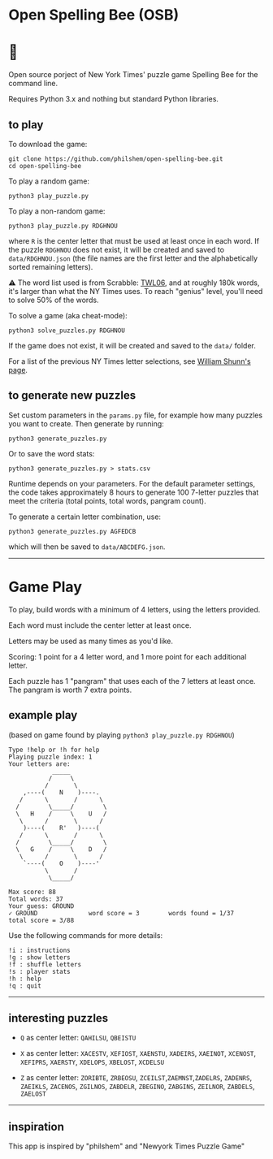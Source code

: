 # Open Spelling Bee (OSB)

# 🐝

Open source porject of New York Times' puzzle game Spelling Bee for the command line.

Requires Python 3.x and nothing but standard Python libraries.

## to play

To download the game:

    git clone https://github.com/philshem/open-spelling-bee.git
    cd open-spelling-bee

To play a random game:

    python3 play_puzzle.py

To play a non-random game:

    python3 play_puzzle.py RDGHNOU

where `R` is the center letter that must be used at least once in each word. If the puzzle `RDGHNOU` does not exist, it will be created and saved to `data/RDGHNOU.json` (the file names are the first letter and the alphabetically sorted remaining letters).

⚠️ The word list used is from Scrabble: [TWL06](https://www.wordgamedictionary.com/twl06/), and at roughly 180k words, it's larger than what the NY Times uses. To reach "genius" level, you'll need to solve 50% of the words.

To solve a game (aka cheat-mode):

    python3 solve_puzzles.py RDGHNOU

If the game does not exist, it will be created and saved to the `data/` folder. 

For a list of the previous NY Times letter selections, see [William Shunn's page](https://www.shunn.net/bee/?past=1).

## to generate new puzzles

Set custom parameters in the `params.py` file, for example how many puzzles you want to create. Then generate by running:

    python3 generate_puzzles.py

Or to save the word stats:

    python3 generate_puzzles.py > stats.csv

Runtime depends on your parameters. For the default parameter settings, the code takes approximately 8 hours to generate 100 7-letter puzzles that meet the criteria (total points, total words, pangram count).

To generate a certain letter combination, use:

    python3 generate_puzzles.py AGFEDCB

which will then be saved to `data/ABCDEFG.json`.

---

# Game Play

To play, build words with a minimum of 4 letters, using the letters provided.

Each word must include the center letter at least once.

Letters may be used as many times as you'd like.

Scoring: 1 point for a 4 letter word, and 1 more point for each additional letter.

Each puzzle has 1 "pangram" that uses each of the 7 letters at least once. The pangram is worth 7 extra points.



## example play

(based on game found by playing `python3 play_puzzle.py RDGHNOU`)

```
Type !help or !h for help
Playing puzzle index: 1
Your letters are: 
            _____
           /     \
          /       \
    ,----(    N    )----.
   /      \       /      \
  /        \_____/        \
  \   H    /     \    U   /
   \      /       \      /
    )----(    R'   )----(
   /      \       /      \
  /        \_____/        \
  \   G    /     \    D   /
   \      /       \      /
    `----(    O    )----'
          \       /
           \_____/

Max score: 88
Total words: 37
Your guess: GROUND
✓ GROUND              word score = 3        words found = 1/37    total score = 3/88    
```

Use the following commands for more details:
```
!i : instructions
!g : show letters
!f : shuffle letters
!s : player stats
!h : help
!q : quit
```

---

## interesting puzzles

+ `Q` as center letter: `QAHILSU`, `QBEISTU`

+ `X` as center letter: `XACESTV`, `XEFIOST`, `XAENSTU`, `XADEIRS`, `XAEINOT`, `XCENOST`, `XEFIPRS`, `XAERSTY`, `XDELOPS`, `XBELOST`, `XCDELSU`

+ `Z` as center letter: `ZORIBTE`, `ZRBEOSU`, `ZCEILST`,`ZAEMNST`,`ZADELRS`, `ZADENRS`, `ZAEIKLS`, `ZACENOS`, `ZGILNOS`, `ZABDELR`, `ZBEGINO`, `ZABGINS`, `ZEILNOR`, `ZABDELS`, `ZAELOST`

---

## inspiration

This app is inspired by "philshem" and "Newyork Times Puzzle Game"

